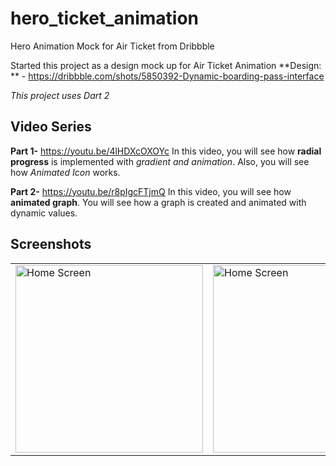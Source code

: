 # hero_ticket_animation

Hero Animation Mock for Air Ticket from Dribbble

Started this project as a design mock up for Air Ticket Animation
**Design: ** - https://dribbble.com/shots/5850392-Dynamic-boarding-pass-interface

*This project uses Dart 2*

## Video Series

**Part 1-** https://youtu.be/4lHDXcOXOYc
In this video, you will see how **radial progress** is implemented with *gradient and animation*. Also, you will see how *Animated Icon* works.

**Part 2-** https://youtu.be/r8pIgcFTjmQ
In this video, you will see how **animated graph**. You will see how a graph is created and animated with dynamic values.


## Screenshots
<table style={border:"none"}><tr><td><img src="https://github.com/TechieBlossom/ticket_qr_hero_animations/blob/master/screenshots/ticket_listing.png" alt="Home Screen" width="300"/></td><td><img src="https://github.com/TechieBlossom/ticket_qr_hero_animations/blob/master/screenshots/ticket_detail.png" alt="Home Screen" width="300"/></td></tr></table>
